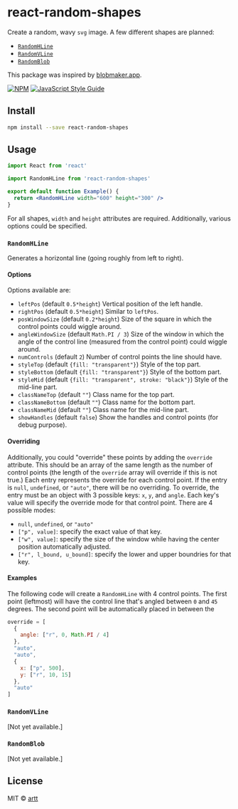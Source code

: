 # react-random-shapes

Create a random, wavy `svg` image. A few different shapes are planned:

* [`RandomHLine`](#randomhline)
* [`RandomVLine`](#randomvline)
* [`RandomBlob`](#randomblob)

This package was inspired by [blobmaker.app](https://www.blobmaker.app/).

[![NPM](https://img.shields.io/npm/v/react-random-shapes.svg)](https://www.npmjs.com/package/react-random-shape) [![JavaScript Style Guide](https://img.shields.io/badge/code_style-standard-brightgreen.svg)](https://standardjs.com)

## Install

```bash
npm install --save react-random-shapes
```

## Usage

```jsx
import React from 'react'

import RandomHLine from 'react-random-shapes'

export default function Example() {
  return <RandomHLine width="600" height="300" />
}
```

For all shapes, `width` and `height` attributes are required. Additionally, various options could be specified.

### `RandomHLine`

Generates a horizontal line (going roughly from left to right).

#### Options

Options available are:

* `leftPos` (default `0.5*height`) Vertical position of the left handle.
* `rightPos` (default `0.5*height`) Similar to `leftPos`.
* `posWindowSize` (default `0.2*height`) Size of the square in which the control points could wiggle around.
* `angleWindowSize` (default `Math.PI / 3`) Size of the window in which the angle of the control line (measured from the control point) could wiggle around.
* `numControls` (default `2`) Number of control points the line should have.
* `styleTop` (default `{fill: "transparent"}`) Style of the top part.
* `styleBottom` (default `{fill: "transparent"}`) Style of the bottom part.
* `styleMid` (default `{fill: "transparent", stroke: "black"}`) Style of the mid-line part.
* `classNameTop` (default `""`) Class name for the top part.
* `classNameBottom` (default `""`) Class name for the bottom part.
* `classNameMid` (default `""`) Class name for the mid-line part.
* `showHandles` (default `false`) Show the handles and control points (for debug purpose).

#### Overriding

Additionally, you could "override" these points by adding the `override` attribute.
This should be an array of the same length as the number of control points (the length of the `override` array will override if this is not true.)
Each entry represents the override for each control point.
If the entry is `null`, `undefined`, or `"auto"`, there will be no overriding.
To override, the entry must be an object with 3 possible keys: `x`, `y`, and `angle`.
Each key's value will specify the override mode for that control point.
There are 4 possible modes:

* `null`, `undefined`, or `"auto"`
* `["p", value]`: specify the exact value of that key.
* `["w", value]`: specify the size of the window while having the center position automatically adjusted.
* `["r", l_bound, u_bound]`: specify the lower and upper boundries for that key.

#### Examples

The following code will create a `RandomHLine` with 4 control points.
The first point (leftmost) will have the control line that's angled between `0` and `45` degrees.
The second point will be automatically placed in between the

```js
override = [
  {
    angle: ["r", 0, Math.PI / 4]
  },
  "auto",
  "auto",
  {
    x: ["p", 500],
    y: ["r", 10, 15] 
  },
  "auto"
]
```

### `RandomVLine`

[Not yet available.]

### `RandomBlob`

[Not yet available.]

## License

MIT © [artt](https://github.com/artt)
